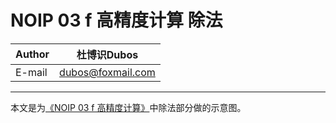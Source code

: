NOIP 03 f 高精度计算 除法
===

|Author|杜博识Dubos|
|---|---
|E-mail|dubos@foxmail.com

------

本文是为[《NOIP 03 f 高精度计算》](/NOIP%2003%20f%20高精度计算.cpp)中除法部分做的示意图。

